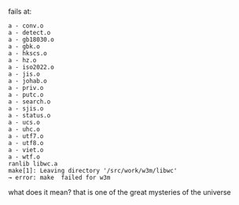 fails at:
```
a - conv.o
a - detect.o
a - gb18030.o
a - gbk.o
a - hkscs.o
a - hz.o
a - iso2022.o
a - jis.o
a - johab.o
a - priv.o
a - putc.o
a - search.o
a - sjis.o
a - status.o
a - ucs.o
a - uhc.o
a - utf7.o
a - utf8.o
a - viet.o
a - wtf.o
ranlib libwc.a
make[1]: Leaving directory '/src/work/w3m/libwc'
→ error: make  failed for w3m
```

what does it mean? that is one of the great mysteries of the universe